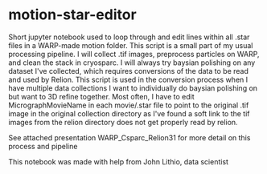 # motion-star-editor
Short jupyter notebook used to loop through and edit lines within all .star files in a WARP-made motion folder.
This script is a small part of my usual processing pipeline. I will collect .tif images, preprocess particles on WARP, and clean the stack in cryosparc. I will always try baysian polishing on any dataset I've collected, which requires conversions of the data to be read and used by Relion. This script is used in the conversion process when I have multiple data collections I want to individually do baysian polishing on but want to 3D refine together. Most often, I have to edit MicrographMovieName in each movie/.star file to point to the original .tif image in the original collection directory as I've found a soft link to the tif images from the relion directory does not get properly read by relion.

See attached presentation WARP_Csparc_Relion31 for more detail on this process and pipeline

This notebook was made with help from John Lithio, data scientist
